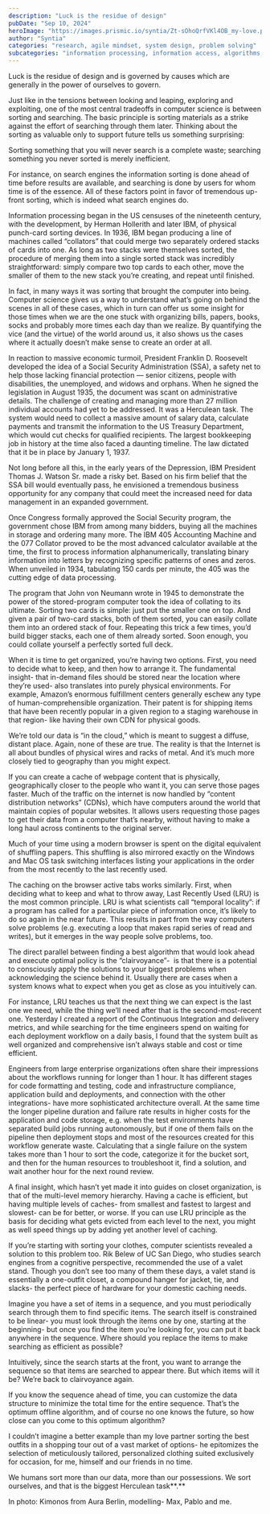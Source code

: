 ```yaml
---
description: "Luck is the residue of design"
pubDate: "Sep 10, 2024"
heroImage: "https://images.prismic.io/syntia/Zt-sOhoQrfVKl4OB_my-love.png?auto=format,compress"
author: "Syntia"
categories: "research, agile mindset, system design, problem solving"
subcategories: "information processing, information access, algorithms, sorting, digital skills"
---
```


Luck is the residue of design and is governed by causes which are generally in
the power of ourselves to govern.

Just like in the tensions between looking and leaping, exploring and exploiting,
one of the most central tradeoffs in computer science is between sorting and
searching. The basic principle is sorting materials as a strike against the
effort of searching through them later. Thinking about the sorting as valuable
only to support future tells us something surprising:

Sorting something that you will never search is a complete waste; searching
something you never sorted is merely inefficient.

For instance, on search engines the information sorting is done ahead of time
before results are available, and searching is done by users for whom time is of
the essence. All of these factors point in favor of tremendous up-front sorting,
which is indeed what search engines do.

Information processing began in the US censuses of the nineteenth century, with
the development, by Herman Hollerith and later IBM, of physical punch-card
sorting devices. In 1936, IBM began producing a line of machines called
“collators” that could merge two separately ordered stacks of cards into one. As
long as two stacks were themselves sorted, the procedure of merging them into a
single sorted stack was incredibly straightforward: simply compare two top cards
to each other, move the smaller of them to the new stack you’re creating, and
repeat until finished.

In fact, in many ways it was sorting that brought the computer into being.
Computer science gives us a way to understand what’s going on behind the scenes
in all of these cases, which in turn can offer us some insight for those times
when we are the one stuck with organizing bills, papers, books, socks and
probably more times each day than we realize. By quantifying the vice (and the
virtue) of the world around us, it also shows us the cases where it actually
doesn’t make sense to create an order at all. 

In reaction to massive economic turmoil, President Franklin D. Roosevelt
developed the idea of a Social Security Administration (SSA), a safety net to
help those lacking financial protection — senior citizens, people with
disabilities, the unemployed, and widows and orphans. When he signed the
legislation in August 1935, the document was scant on administrative details.
The challenge of creating and managing more than 27 million individual accounts
had yet to be addressed. It was a Herculean task. The system would need to
collect a massive amount of salary data, calculate payments and transmit the
information to the US Treasury Department, which would cut checks for qualified
recipients. The largest bookkeeping job in history at the time also faced a
daunting timeline. The law dictated that it be in place by January 1, 1937.

Not long before all this, in the early years of the Depression, IBM President
Thomas J. Watson Sr. made a risky bet. Based on his firm belief that the SSA
bill would eventually pass, he envisioned a tremendous business opportunity for
any company that could meet the increased need for data management in an
expanded government.

Once Congress formally approved the Social Security program, the government
chose IBM from among many bidders, buying all the machines in storage and
ordering many more. The IBM 405 Accounting Machine and the 077 Collator proved
to be the most advanced calculator available at the time, the first to process
information alphanumerically, translating binary information into letters by
recognizing specific patterns of ones and zeros. When unveiled in 1934,
tabulating 150 cards per minute, the 405 was the cutting edge of data
processing.

The program that John von Neumann wrote in 1945 to demonstrate the power of the
stored-program computer took the idea of collating to its ultimate. Sorting two
cards is simple: just put the smaller one on top. And given a pair of two-card
stacks, both of them sorted, you can easily collate them into an ordered stack
of four. Repeating this trick a few times, you’d build bigger stacks, each one
of them already sorted. Soon enough, you could collate yourself a perfectly
sorted full deck.

When it is time to get organized, you’re having two options. First, you need to
decide what to keep, and then how to arrange it. The fundamental insight- that
in-demand files should be stored near the location where they’re used- also
translates into purely physical environments. For example, Amazon’s enormous
fulfillment centers generally eschew any type of human-comprehensible
organization. Their patent is for shipping items that have been recently popular
in a given region to a staging warehouse in that region- like having their own
CDN for physical goods.

We’re told our data is “in the cloud,” which is meant to suggest a diffuse,
distant place. Again, none of these are true. The reality is that the Internet
is all about bundles of physical wires and racks of metal. And it’s much more
closely tied to geography than you might expect.

If you can create a cache of webpage content that is physically, geographically
closer to the people who want it, you can serve those pages faster. Much of the
traffic on the internet is now handled by “content distribution networks”
(CDNs), which have computers around the world that maintain copies of popular
websites. It allows users requesting those pages to get their data from a
computer that’s nearby, without having to make a long haul across continents to
the original server.

Much of your time using a modern browser is spent on the digital equivalent of
shuffling papers. This shuffling is also mirrored exactly on the Windows and Mac
OS task switching interfaces listing your applications in the order from the
most recently to the last recently used.

The caching on the browser active tabs works similarly. First, when deciding
what to keep and what to throw away, Last Recently Used (LRU) is the most common
principle. LRU is what scientists call “temporal locality”: if a program has
called for a particular piece of information once, it’s likely to do so again in
the near future. This results in part from the way computers solve problems
(e.g. executing a loop that makes rapid series of read and writes), but it
emerges in the way people solve problems, too.

The direct parallel between finding a best algorithm that would look ahead and
execute optimal policy is the “clairvoyance”-  is that there is a potential to
consciously apply the solutions to your biggest problems when acknowledging the
science behind it. Usually there are cases when a system knows what to expect
when you get as close as you intuitively can.

For instance, LRU teaches us that the next thing we can expect is the last one
we need, while the thing we’ll need after that is the second-most-recent one.
Yesterday I created a report of the Continuous Integration and delivery metrics,
and while searching for the time engineers spend on waiting for each deployment
workflow on a daily basis, I found that the system built as well organized and
comprehensive isn’t always stable and cost or time efficient.

Engineers from large enterprise organizations often share their impressions
about the workflows running for longer than 1 hour. It has different stages for
code formatting and testing, code and infrastructure compliance, application
build and deployments, and connection with the other integrations- have more
sophisticated architecture overall. At the same time the longer pipeline
duration and failure rate results in higher costs for the application and code
storage, e.g. when the test environments have separated build jobs running
autonomously, but if one of them fails on the pipeline then deployment stops and
most of the resources created for this workflow generate waste. Calculating that
a single failure on the system takes more than 1 hour to sort the code,
categorize it for the bucket sort, and then for the human resources to
troubleshoot it, find a solution, and wait another hour for the next round
review.

A final insight, which hasn’t yet made it into guides on closet organization, is
that of the multi-level memory hierarchy. Having a cache is efficient, but
having multiple levels of caches- from smallest and fastest to largest and
slowest- can be for better, or worse. If you can use LRU principle as the basis
for deciding what gets evicted from each level to the next, you might as well
speed things up by adding yet another level of caching.

If you’re starting with sorting your clothes, computer scientists revealed a
solution to this problem too. Rik Belew of UC San Diego, who studies search
engines from a cognitive perspective, recommended the use of a valet stand.
Though you don’t see too many of them these days, a valet stand is essentially a
one-outfit closet, a compound hanger for jacket, tie, and slacks- the perfect
piece of hardware for your domestic caching needs.

Imagine you have a set of items in a sequence, and you must periodically search
through them to find specific items. The search itself is constrained to be
linear- you must look through the items one by one, starting at the beginning-
but once you find the item you’re looking for, you can put it back anywhere in
the sequence. Where should you replace the items to make searching as efficient
as possible?

Intuitively, since the search starts at the front, you want to arrange the
sequence so that items are searched to appear there. But which items will it be?
We’re back to clairvoyance again. 

If you know the sequence ahead of time, you can customize the data structure to
minimize the total time for the entire sequence. That’s the optimum offline
algorithm, and of course no one knows the future, so how close can you come to
this optimum algorithm?

I couldn’t imagine a better example than my love partner sorting the best
outfits in a shopping tour out of a vast market of options- he epitomizes the
selection of meticulously tailored, personalized clothing suited exclusively for
occasion, for me, himself and our friends in no time.

We humans sort more than our data, more than our possessions. We sort ourselves,
and that is the biggest Herculean task**.**

In photo: Kimonos from Aura Berlin, modelling- Max, Pablo and me.
